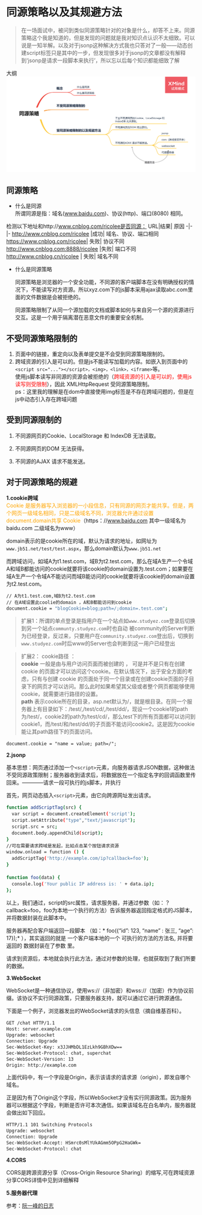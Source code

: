 # 同源策略以及其规避方法
>在一场面试中，被问到类似同源策略针对的对象是什么，却答不上来。同源策略这个我是知道的，但是发现的问题就是我对知识点认识不太细致。可以说是一知半解。以及对于jsonp这种解决方式我也只答对了一般——动态创建script标签只是其中的一步，但发现很多对于jsonp的文章都没有解释到‘jsonp是请求一段脚本来执行’，所以忘以后每个知识都能细致了解

大纲
![同源策略](../images/同源策略.png)
## 同源策略
   + 什么是同源  
   所谓同源是指：域名(www.baidu.com)、协议(http)、端口(8080) 相同。

   检测以下地址和http://www.cnblog.com/ricolee是否同源：
      URL|结果|	原因
      -|-|-
      http://www.cnblog.com/ricolee	|成功|	域名、协议、端口相同
      https://www.cnblog.com/ricolee|	失败|	协议不同
      http://www.cnblog.com:8888/ricolee |失败|	端口不同
      http://www.cnblog.cn/ricolee |	失败|	域名不同

+ 什么是同源策略  

     同源策略是浏览器的一个安全功能，不同源的客户端脚本在没有明确授权的情况下，不能读写对方资源。所以xyz.com下的js脚本采用ajax读取abc.com里面的文件数据是会被拒绝的。  

     同源策略限制了从同一个源加载的文档或脚本如何与来自另一个源的资源进行交互。这是一个用于隔离潜在恶意文件的重要安全机制。


## 不受同源策略限制的

1. 页面中的链接，重定向以及表单提交是不会受到同源策略限制的。  
2. 跨域资源的引入是可以的。但是js不能读写加载的内容。如嵌入到页面中的`<script src="..."></script>，<img>，<link>，<iframe>`等。  
使用js脚本读写非同源的资源会被拒绝的（<font color='red'>跨域资源的引入是可以的，使用js读写则受限制</font>），因此 XMLHttpRequest 受同源策略限制。  
ps：这里我的理解是在dom中直接使用img标签是不存在跨域问题的，但是在js中动态引入存在跨域问题

## 受到同源限制的

1.  不同源网页的Cookie、LocalStorage 和 IndexDB 无法读取。

2.  不同源网页的DOM 无法获得。

3.  不同源的AJAX 请求不能发送。

## 对于同源策略的规避
**1.cookie跨域**  
<font color='orange'>Cookie 是服务器写入浏览器的一小段信息，只有同源的网页才能共享。但是，两个网页一级域名相同，只是二级域名不同，浏览器允许通过设置document.domain共享 Cookie</font>（https：//www.baidu.com 其中一级域名为baidu.com 二级域名为www）  

domain表示的是cookie所在的域，默认为请求的地址，如网址为`www.jb51.net/test/test.aspx`，那么domain默认为`www.jb51.net`  

而跨域访问，如域A为t1.test.com，域B为t2.test.com，那么在域A生产一个令域A和域B都能访问的cookie就要将该cookie的domain设置为.test.com；如果要在域A生产一个令域A不能访问而域B能访问的cookie就要将该cookie的domain设置为t2.test.com。
```bash
// A为t1.test.com,域B为t2.test.com
// 在A域设置此coolie的domain ，A和B都能访问到cookie
document.cookie = "blogCookie=blog;path=/;domain=.test.com";
```
>扩展1：所谓的单点登录是指用户在一个站点如`www.studyez.com`登录后切换到另一个站点`communty.studyez.com`时也自动 被community的Server判断为已经登录，反过来，只要用户在`community.studyez.com`登出后，切换到 `www.studyez.com`时后www的Server也会判断到这一用户已经登出  

>扩展2：
cookie路径 ：  
**cookie** 一般是由与用户访问页面而被创建的 ， 可是并不是只有在创建 cookie 的页面才可以访问这个cookie。在默认情况下，出于安全方面的考虑，只有与创建 cookie 的页面处于同一个目录或在创建cookie页面的子目录下的网页才可以访问。那么此时如果希望其父级或者整个网页都能够使用cookie，就需要进行路径的设置。  
**path** 表示cookie所在的目录，asp.net默认为/，就是根目录。在同一个服务器上有目录如下：/test/,/test/cd/,/test/dd/，现设一个cookie1的path为/test/，cookie2的path为/test/cd/，那么test下的所有页面都可以访问到cookie1，而/test/和/test/dd/的子页面不能访问cookie2。这是因为cookie能让其path路径下的页面访问。
```
document.cookie = "name = value; path=/";
```

**2.jsonp**  

基本思想：网页通过添加一个`<script>`元素，向服务器请求JSON数据，这种做法不受同源政策限制；服务器收到请求后，将数据放在一个指定名字的回调函数里传回来。————请求一段可执行的js脚本，并执行

首先，网页动态插入`<script>`元素，由它向跨源网址发出请求。

```bash
function addScriptTag(src) {
  var script = document.createElement('script');
  script.setAttribute("type","text/javascript");
  script.src = src;
  document.body.appendChild(script);
}
//可在需要请求跨域是发起，比如点击某个按钮请求资源
window.onload = function () {
  addScriptTag('http://example.com/ip?callback=foo');
}

function foo(data) {
  console.log('Your public IP address is: ' + data.ip);
};
```
以上，我们通过，script的src属性，请求服务器，并通过参数（如：？callback=foo，foo为本地一个执行的方法）告诉服务器返回指定格式的JS脚本，并将数据封装在此脚本中。  

服务器再配合客户端返回一段脚本 （如：* foo({“id”: 123, “name” : 张三, “age”: 17});* ），其实返回的就是 一个客户端本地的一个 可执行的方法的方法名, 并将要返回的 数据封装在了参数 里。

请求到资源后，本地就会执行此方法，通过对参数的处理，也就获取到了我们所要的数据。

**3.WebSocket**  

WebSocket是一种通信协议，使用ws://（非加密）和wss://（加密）作为协议前缀。该协议不实行同源政策，只要服务器支持，就可以通过它进行跨源通信。

下面是一个例子，浏览器发出的WebSocket请求的头信息（摘自维基百科）。
```
GET /chat HTTP/1.1
Host: server.example.com
Upgrade: websocket
Connection: Upgrade
Sec-WebSocket-Key: x3JJHMbDL1EzLkh9GBhXDw==
Sec-WebSocket-Protocol: chat, superchat
Sec-WebSocket-Version: 13
Origin: http://example.com
```
上面代码中，有一个字段是Origin，表示该请求的请求源（origin），即发自哪个域名。

正是因为有了Origin这个字段，所以WebSocket才没有实行同源政策。因为服务器可以根据这个字段，判断是否许可本次通信。如果该域名在白名单内，服务器就会做出如下回应。
```
HTTP/1.1 101 Switching Protocols
Upgrade: websocket
Connection: Upgrade
Sec-WebSocket-Accept: HSmrc0sMlYUkAGmm5OPpG2HaGWk=
Sec-WebSocket-Protocol: chat
```

**4.CORS**  

CORS是跨源资源分享（Cross-Origin Resource Sharing）的缩写,可在跨域资源分享CORS详情中见到详细解释

**5.服务器代理**


参考：[阮一峰的日志](http://www.ruanyifeng.com/blog/2016/04/same-origin-policy.html)

